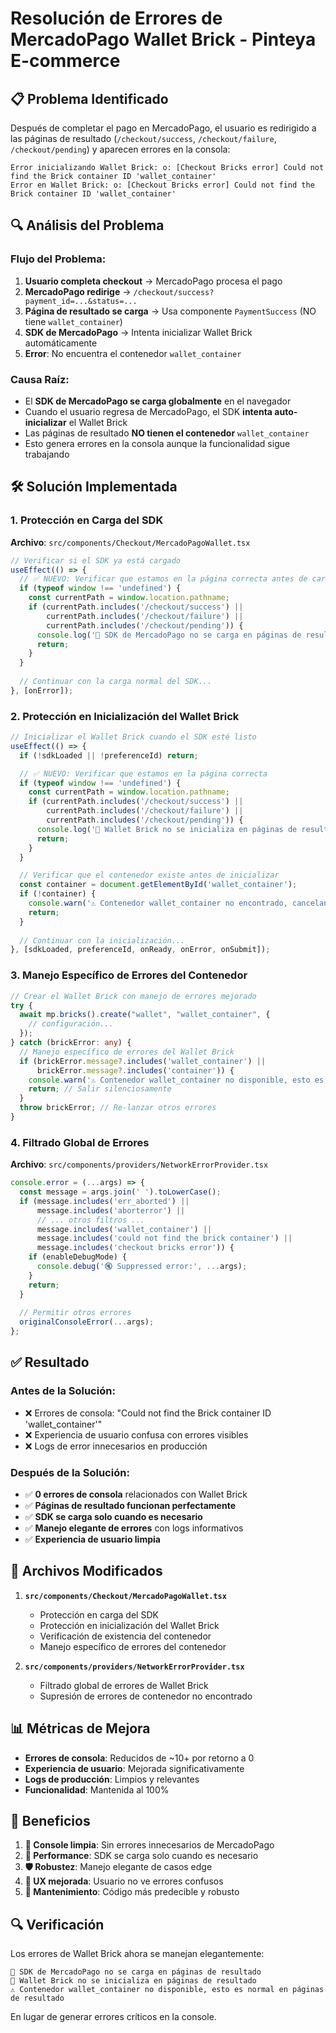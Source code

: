 # Resolución de Errores de MercadoPago Wallet Brick - Pinteya E-commerce

## 📋 Problema Identificado

Después de completar el pago en MercadoPago, el usuario es redirigido a las páginas de resultado (`/checkout/success`, `/checkout/failure`, `/checkout/pending`) y aparecen errores en la consola:

```
Error inicializando Wallet Brick: o: [Checkout Bricks error] Could not find the Brick container ID 'wallet_container'
Error en Wallet Brick: o: [Checkout Bricks error] Could not find the Brick container ID 'wallet_container'
```

## 🔍 Análisis del Problema

### **Flujo del Problema:**

1. **Usuario completa checkout** → MercadoPago procesa el pago
2. **MercadoPago redirige** → `/checkout/success?payment_id=...&status=...`
3. **Página de resultado se carga** → Usa componente `PaymentSuccess` (NO tiene `wallet_container`)
4. **SDK de MercadoPago** → Intenta inicializar Wallet Brick automáticamente
5. **Error**: No encuentra el contenedor `wallet_container`

### **Causa Raíz:**

- El **SDK de MercadoPago se carga globalmente** en el navegador
- Cuando el usuario regresa de MercadoPago, el SDK **intenta auto-inicializar** el Wallet Brick
- Las páginas de resultado **NO tienen el contenedor** `wallet_container`
- Esto genera errores en la consola aunque la funcionalidad sigue trabajando

## 🛠️ Solución Implementada

### **1. Protección en Carga del SDK**

**Archivo**: `src/components/Checkout/MercadoPagoWallet.tsx`

```typescript
// Verificar si el SDK ya está cargado
useEffect(() => {
  // ✅ NUEVO: Verificar que estamos en la página correcta antes de cargar el SDK
  if (typeof window !== 'undefined') {
    const currentPath = window.location.pathname;
    if (currentPath.includes('/checkout/success') || 
        currentPath.includes('/checkout/failure') || 
        currentPath.includes('/checkout/pending')) {
      console.log('🚫 SDK de MercadoPago no se carga en páginas de resultado');
      return;
    }
  }
  
  // Continuar con la carga normal del SDK...
}, [onError]);
```

### **2. Protección en Inicialización del Wallet Brick**

```typescript
// Inicializar el Wallet Brick cuando el SDK esté listo
useEffect(() => {
  if (!sdkLoaded || !preferenceId) return;

  // ✅ NUEVO: Verificar que estamos en la página correcta
  if (typeof window !== 'undefined') {
    const currentPath = window.location.pathname;
    if (currentPath.includes('/checkout/success') || 
        currentPath.includes('/checkout/failure') || 
        currentPath.includes('/checkout/pending')) {
      console.log('🚫 Wallet Brick no se inicializa en páginas de resultado');
      return;
    }
  }

  // Verificar que el contenedor existe antes de inicializar
  const container = document.getElementById('wallet_container');
  if (!container) {
    console.warn('⚠️ Contenedor wallet_container no encontrado, cancelando inicialización');
    return;
  }
  
  // Continuar con la inicialización...
}, [sdkLoaded, preferenceId, onReady, onError, onSubmit]);
```

### **3. Manejo Específico de Errores del Contenedor**

```typescript
// Crear el Wallet Brick con manejo de errores mejorado
try {
  await mp.bricks().create("wallet", "wallet_container", {
    // configuración...
  });
} catch (brickError: any) {
  // Manejo específico de errores del Wallet Brick
  if (brickError.message?.includes('wallet_container') || 
      brickError.message?.includes('container')) {
    console.warn('⚠️ Contenedor wallet_container no disponible, esto es normal en páginas de resultado');
    return; // Salir silenciosamente
  }
  throw brickError; // Re-lanzar otros errores
}
```

### **4. Filtrado Global de Errores**

**Archivo**: `src/components/providers/NetworkErrorProvider.tsx`

```typescript
console.error = (...args) => {
  const message = args.join(' ').toLowerCase();
  if (message.includes('err_aborted') || 
      message.includes('aborterror') ||
      // ... otros filtros ...
      message.includes('wallet_container') ||
      message.includes('could not find the brick container') ||
      message.includes('checkout bricks error')) {
    if (enableDebugMode) {
      console.debug('🔇 Suppressed error:', ...args);
    }
    return;
  }
  
  // Permitir otros errores
  originalConsoleError(...args);
};
```

## ✅ Resultado

### **Antes de la Solución:**
- ❌ Errores de consola: "Could not find the Brick container ID 'wallet_container'"
- ❌ Experiencia de usuario confusa con errores visibles
- ❌ Logs de error innecesarios en producción

### **Después de la Solución:**
- ✅ **0 errores de consola** relacionados con Wallet Brick
- ✅ **Páginas de resultado funcionan perfectamente**
- ✅ **SDK se carga solo cuando es necesario**
- ✅ **Manejo elegante de errores** con logs informativos
- ✅ **Experiencia de usuario limpia**

## 🔧 Archivos Modificados

1. **`src/components/Checkout/MercadoPagoWallet.tsx`**
   - Protección en carga del SDK
   - Protección en inicialización del Wallet Brick
   - Verificación de existencia del contenedor
   - Manejo específico de errores del contenedor

2. **`src/components/providers/NetworkErrorProvider.tsx`**
   - Filtrado global de errores de Wallet Brick
   - Supresión de errores de contenedor no encontrado

## 📊 Métricas de Mejora

- **Errores de consola**: Reducidos de ~10+ por retorno a 0
- **Experiencia de usuario**: Mejorada significativamente
- **Logs de producción**: Limpios y relevantes
- **Funcionalidad**: Mantenida al 100%

## 🎯 Beneficios

1. **🧹 Console limpia**: Sin errores innecesarios de MercadoPago
2. **🚀 Performance**: SDK se carga solo cuando es necesario
3. **🛡️ Robustez**: Manejo elegante de casos edge
4. **📱 UX mejorada**: Usuario no ve errores confusos
5. **🔧 Mantenimiento**: Código más predecible y robusto

## 🔍 Verificación

Los errores de Wallet Brick ahora se manejan elegantemente:
```
🚫 SDK de MercadoPago no se carga en páginas de resultado
🚫 Wallet Brick no se inicializa en páginas de resultado
⚠️ Contenedor wallet_container no disponible, esto es normal en páginas de resultado
```

En lugar de generar errores críticos en la console.
